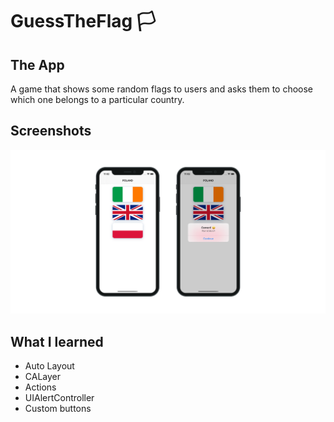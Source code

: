 # GuessTheFlag 🏳

## The App
A game that shows some random flags to users and asks them to choose which one belongs to a particular country.

## Screenshots
![GuessTheFlag Banner](Documentation/AppBanner.png)

## What I learned

+ Auto Layout
+ CALayer
+ Actions
+ UIAlertController
+ Custom buttons
